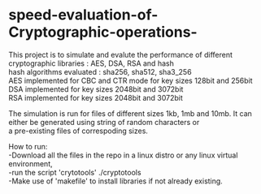 # speed-evaluation-of-Cryptographic-operations-

This project is to simulate and evalute the performance of different cryptographic libraries : AES, DSA, RSA and hash <br />
hash algorithms evaluated : sha256, sha512, sha3_256 <br />
AES implemented for CBC and CTR mode for key sizes 128bit and 256bit <br />
DSA implemented for key sizes 2048bit and 3072bit <br />
RSA implemented for key sizes 2048bit and 3072bit <br />
 
The simulation is run for files of different sizes 1kb, 1mb and 10mb. It can either be generated using string of random characters or <br />
a pre-existing files of correspoding sizes.

How to run: <br />
-Download all the files in the repo in a linux distro or any linux virtual environment, <br />
-run the script 'crytotools'    ./cryptotools <br />
-Make use of 'makefile' to install libraries if not already existing. 
